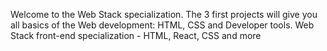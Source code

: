 Welcome to the Web Stack specialization. The 3 first projects will give you all basics of the Web development: HTML, CSS and Developer tools.
Web Stack front-end specialization - HTML, React, CSS and more